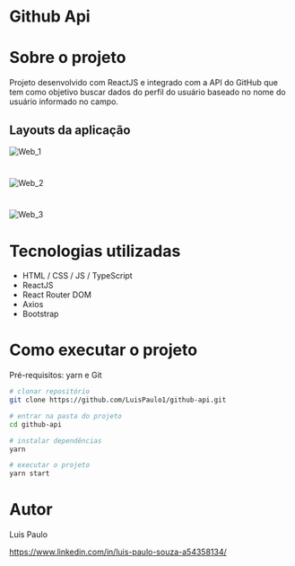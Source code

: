 # Github Api

# Sobre o projeto

Projeto desenvolvido com ReactJS e integrado com a API do GitHub que tem como objetivo buscar dados do perfil do usuário baseado no nome do usuário informado no campo.

## Layouts da aplicação

![Web_1](https://github.com/LuisPaulo1/assets/blob/master/desafio-github-api/1.png) 
#
![Web_2](https://github.com/LuisPaulo1/assets/blob/master/desafio-github-api/2.png) 
#
![Web_3](https://github.com/LuisPaulo1/assets/blob/master/desafio-github-api/3.jpeg) 


# Tecnologias utilizadas
- HTML / CSS / JS / TypeScript
- ReactJS
- React Router DOM
- Axios
- Bootstrap

# Como executar o projeto
Pré-requisitos: yarn e Git


```bash
# clonar repositório
git clone https://github.com/LuisPaulo1/github-api.git

# entrar na pasta do projeto
cd github-api

# instalar dependências
yarn

# executar o projeto
yarn start
```

# Autor

Luis Paulo

https://www.linkedin.com/in/luis-paulo-souza-a54358134/
